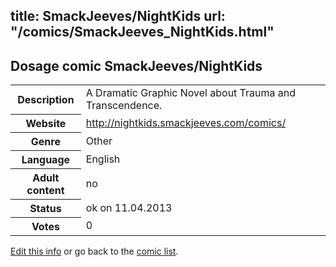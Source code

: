 title: SmackJeeves/NightKids
url: "/comics/SmackJeeves_NightKids.html"
---
Dosage comic SmackJeeves/NightKids
-----------------------------------------

<table class="comicinfo">
<tr>
<th>Description</th><td>A Dramatic Graphic Novel about Trauma and Transcendence.</td>
</tr>
<tr>
<th>Website</th><td><a href="http://nightkids.smackjeeves.com/comics/">http://nightkids.smackjeeves.com/comics/</a></td>
</tr>
<tr>
<th>Genre</th><td>Other</td>
</tr>
<tr>
<th>Language</th><td>English</td>
</tr>
<tr>
<th>Adult content</th><td>no</td>
</tr>
<tr>
<th>Status</th><td>ok on 11.04.2013</td>
</tr>
<tr>
<th>Votes</th><td>0</div></td>
</tr>
</table>

[Edit this info](/comics/SmackJeeves_NightKids_edit.html) or go back to the [comic list](../comic-index.html).
